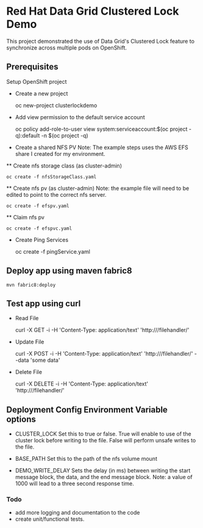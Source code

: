 # Red Hat Data Grid Clustered Lock Demo

This project demonstrated the use of Data Grid's Clustered Lock feature to synchronize across multiple pods on OpenShift.

## Prerequisites

Setup OpenShift project

* Create a new project

    oc new-project clusterlockdemo

* Add view permission to the default service account

    oc policy add-role-to-user view system:serviceaccount:$(oc project -q):default -n $(oc project -q)

* Create a shared NFS PV
 Note: The example steps uses the AWS EFS share I created for my environment. 

** Create nfs storage class (as cluster-admin)

    oc create -f nfsStorageClass.yaml

** Create nfs pv (as cluster-admin) Note: the example file will need to be edited to point to the correct nfs server.

    oc create -f efspv.yaml

** Claim nfs pv

    oc create -f efspvc.yaml

* Create Ping Services

    oc create -f pingService.yaml

## Deploy app using maven fabric8

    mvn fabric8:deploy

## Test app using curl

* Read File

    curl -X GET -i -H 'Content-Type: application/text' 'http://<route>/filehandler/<myfilename>'

* Update File

    curl -X POST -i -H 'Content-Type: application/text' 'http://<route>/filehandler/<myfilename>' --data 'some data'

* Delete File

    curl -X DELETE -i -H 'Content-Type: application/text' 'http://<route>/filehandler/<myfilename>'
    
## Deployment Config Environment Variable options

* CLUSTER_LOCK
Set this to true or false. True will enable to use of the cluster lock before writing to the file. False will perform unsafe writes to the file.

* BASE_PATH
Set this to the path of the nfs volume mount

* DEMO_WRITE_DELAY
Sets the delay (in ms) between writing the start message block, the data, and the end message block. Note: a value of 1000 will lead to a three second response time.

### Todo

* add more logging and documentation to the code
* create unit/functional tests.


